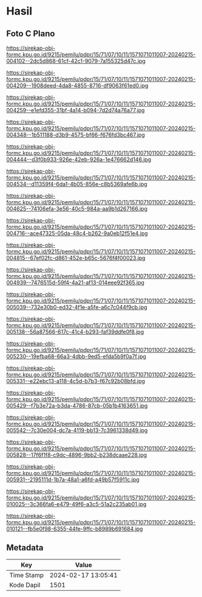 # Hasil

## Foto C Plano

https://sirekap-obj-formc.kpu.go.id/9215/pemilu/pdpr/15/71/07/10/11/1571071011007-20240215-004102--2dc5d868-61cf-42c1-9079-7a155325d47c.jpg

https://sirekap-obj-formc.kpu.go.id/9215/pemilu/pdpr/15/71/07/10/11/1571071011007-20240215-004209--1908deed-4da8-4855-8716-df9063f61ed0.jpg

https://sirekap-obj-formc.kpu.go.id/9215/pemilu/pdpr/15/71/07/10/11/1571071011007-20240215-004259--e1efd355-31bf-4a14-b094-7d2d74a76a77.jpg

https://sirekap-obj-formc.kpu.go.id/9215/pemilu/pdpr/15/71/07/10/11/1571071011007-20240215-004348--1b511188-d3b9-4575-bf66-f676fd3bc467.jpg

https://sirekap-obj-formc.kpu.go.id/9215/pemilu/pdpr/15/71/07/10/11/1571071011007-20240215-004444--d3f0b933-926e-42eb-926a-1e476662d146.jpg

https://sirekap-obj-formc.kpu.go.id/9215/pemilu/pdpr/15/71/07/10/11/1571071011007-20240215-004534--d11359f4-6da1-4b05-856e-c8b5369afe6b.jpg

https://sirekap-obj-formc.kpu.go.id/9215/pemilu/pdpr/15/71/07/10/11/1571071011007-20240215-004625--74106efa-3e56-40c5-984a-aa9b1d267166.jpg

https://sirekap-obj-formc.kpu.go.id/9215/pemilu/pdpr/15/71/07/10/11/1571071011007-20240215-004716--ace47325-05da-48c4-b262-9a0eb12f51e4.jpg

https://sirekap-obj-formc.kpu.go.id/9215/pemilu/pdpr/15/71/07/10/11/1571071011007-20240215-004815--67ef02fc-d861-452e-b65c-5676f4f00023.jpg

https://sirekap-obj-formc.kpu.go.id/9215/pemilu/pdpr/15/71/07/10/11/1571071011007-20240215-004939--7476515d-59f4-4a21-af13-014eee92f365.jpg

https://sirekap-obj-formc.kpu.go.id/9215/pemilu/pdpr/15/71/07/10/11/1571071011007-20240215-005039--732e30b0-ed32-4f1e-a5fe-a6c7c044f9cb.jpg

https://sirekap-obj-formc.kpu.go.id/9215/pemilu/pdpr/15/71/07/10/11/1571071011007-20240215-005138--56a87566-617c-41c4-b293-faf39ddfe0f8.jpg

https://sirekap-obj-formc.kpu.go.id/9215/pemilu/pdpr/15/71/07/10/11/1571071011007-20240215-005230--19efba68-66a3-4dbb-9ed5-efda5b9f0a7f.jpg

https://sirekap-obj-formc.kpu.go.id/9215/pemilu/pdpr/15/71/07/10/11/1571071011007-20240215-005331--e22ebc13-a118-4c5d-b7b3-f67c92b08bfd.jpg

https://sirekap-obj-formc.kpu.go.id/9215/pemilu/pdpr/15/71/07/10/11/1571071011007-20240215-005429--f7b3e72a-b3da-4786-87cb-05b1b4163651.jpg

https://sirekap-obj-formc.kpu.go.id/9215/pemilu/pdpr/15/71/07/10/11/1571071011007-20240215-005542--7c30e004-dc7a-4119-bb13-7c3961338d49.jpg

https://sirekap-obj-formc.kpu.go.id/9215/pemilu/pdpr/15/71/07/10/11/1571071011007-20240215-005828--17f6f1f8-c9dc-4896-9bb2-b238dcaae228.jpg

https://sirekap-obj-formc.kpu.go.id/9215/pemilu/pdpr/15/71/07/10/11/1571071011007-20240215-005931--2195111d-1b7a-48a1-a6fd-a49b57f5911c.jpg

https://sirekap-obj-formc.kpu.go.id/9215/pemilu/pdpr/15/71/07/10/11/1571071011007-20240215-010025--3c366fa6-e479-49f6-a3c5-51a2c235ab01.jpg

https://sirekap-obj-formc.kpu.go.id/9215/pemilu/pdpr/15/71/07/10/11/1571071011007-20240215-010121--fb5e0f98-6355-44fe-9ffc-b8989b691684.jpg


## Metadata

| Key        | Value               |
| ---------- | ------------------- |
| Time Stamp | 2024-02-17 13:05:41 |
| Kode Dapil | 1501                |



